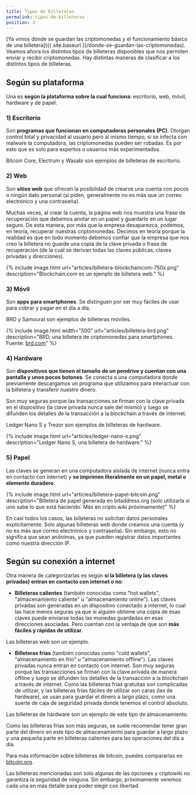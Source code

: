 ```yaml
---
title: Tipos de billeteras
permalink: tipos-de-billeteras
position: 3
---
```


[Ya vimos dónde se guardan las criptomonedas y el funcionamiento básico de una billetera]({{ site.baseurl }}/donde-se-guardan-las-criptomonedas). Veamos ahora los distintos tipos de billeteras disponibles que nos permiten enviar y recibir criptomonedas. Hay distintas maneras de clasificar a los distintos tipos de billeteras.

## Según su plataforma

Una es **según la plataforma sobre la cual funciona**: escritorio, web, móvil, hardware y de papel.

### 1) Escritorio

Son **programas que funcionan en computadoras personales (PC)**. Otorgan control total y privacidad al usuario pero al mismo tiempo, si se infecta con malware la computadora, las criptomonedas pueden ser robadas. Es por esto que es solo para expertos o usuarios más experimentados.

Bitcoin Core, Electrum y Wasabi son ejemplos de billeteras de escritorio.

### 2) Web

Son **sitios web** que ofrecen la posibilidad de crearse una cuenta con pocos o ningún dato personal (si piden, generalmente no es más que un correo electrónico y una contraseña).

Muchas veces, al crear la cuenta, la página web nos muestra una frase de recuperación que debemos anotar en un papel y guardarlo en  un lugar seguro. De esta manera, por más que la empresa desaparezca, podemos, en teoría, recuperar nuestras criptomonedas. Decimos en teoría porque la realidad es que en todo momento debemos confiar que la empresa que nos creo la billetera no guarde una copia de la clave privada o frase de recuperación (de la cual se derivan todas las claves públicas, claves privadas y direcciones).

{% include image.html url="articles/billetera-blockchaincom-750x.png" description="Blockchain.com es un ejemplo de billetera web." %}

### 3) Móvil

Son **apps para smartphones**. Se distinguen por ser muy fáciles de usar para cobrar y pagar en el día a día.

BRD y Samourai son ejemplos de billeteras móviles.

{% include image.html width="500" url="articles/billetera-brd.png" description="BRD, una billetera de criptomonedas para smartphones. Fuente: <a href='https://brd.com/'>brd.com</a>" %}

### 4) Hardware

Son **dispositivos que tienen el tamaño de un pendrive y cuentan con una pantalla y unos pocos botones**. Se conecta a una computadora donde previamente descargamos un programa que utilizamos para interactuar con la billetera y transferir nuestro dinero.


Son muy seguras porque las transacciones se firman con la clave privada en el dispositivo (la clave privada nunca sale del mismo) y luego se difunden los detalles de la transacción a la blockchain a través de internet.


Ledger Nano S y Trezor son ejemplos de billeteras de hardware.

{% include image.html url="articles/ledger-nano-s.png" description="Ledger Nano S, una billetera de hardware." %}

### 5) Papel

Las claves se generan en una computadora aislada de internet (nunca entra en contacto con internet) y **se imprimen literalmente en un papel, metal o elemento duradero**.

{% include image.html url="articles/billetera-papel-bitcoin.png" description="Billetera de papel generada en bitaddress.org (solo utilizarla si uno sabe lo que está haciendo. Más en cripto.wiki próximamente)" %}

<p class="important">
En casi todos los casos, las billeteras no solicitan datos personales explícitamente. Solo algunas billeteras web donde creamos una cuenta (y no es más que correo electrónico y contraseña). Sin embargo, esto no significa que sean anónimas, ya que pueden registrar datos importantes como nuestra dirección IP.
</p>


## Según su conexión a internet

Otra manera de categorizarlas es según **si la billetera (y las claves privadas) entran en contacto con internet o no**:

- **Billeteras calientes** (también conocidas como "hot wallets", "almacenamiento caliente" u "almacenamiento online"). Las claves privadas son generadas en un dispositivo conectado a internet, lo cual las hace menos seguras ya que si alguien obtiene una copia de esas claves puede enviarse todas las monedas guardadas en esas direcciones asociadas. Pero cuentan con la ventaja de que son **más fáciles y rápidas de utilizar**.

Las billeteras web son un ejemplo.

- **Billeteras frías** (también conocidas como "cold wallets", "almacenamiento en frío" u "almacenamiento offline"). Las claves privadas nunca entran en contacto con internet. Son muy seguras porque las transacciones se firman con la clave privada de manera offline y luego se difunden los detalles de la transacción a la blockchain a través de internet. Como las billeteras frías gratuitas son complicadas de utilizar, y las billeteras frías fáciles de utilizar son caras (las de hardware), se usan para guardar el dinero a largo plazo, como una suerte de caja de seguridad privada donde tenemos el control absoluto.

Las billeteras de hardware son un ejemplo de este tipo de almacenamiento.

<p class="important">Como las billeteras frías son más seguras, se suele recomendar tener gran parte del dinero en este tipo de almacenamiento para guardar a largo plazo y una pequeña parte en billeteras calientes para las operaciones del día a día.</p>

Para más información sobre billeteras de bitcoin, puedes compararlas en [bitcoin.org](https://bitcoin.org/es/elige-tu-monedero).

Las billeteras mencionadas son solo algunas de las opciones y criptowiki no garantiza la seguridad de ninguna. Sin embargo, próximamente veremos cada una en más detalle para poder elegir con libertad.